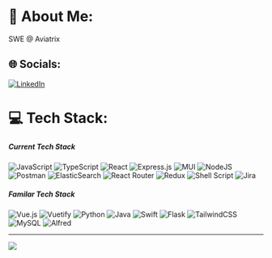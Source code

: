 # 💫 About Me:
SWE @ Aviatrix


## 🌐 Socials:
[![LinkedIn](https://img.shields.io/badge/LinkedIn-%230077B5.svg?logo=linkedin&logoColor=white)](https://linkedin.com/in/tonychen47) 

# 💻 Tech Stack:

##### Current Tech Stack
![JavaScript](https://img.shields.io/badge/javascript-%23323330.svg?style=plastic&logo=javascript&logoColor=%23F7DF1E)
![TypeScript](https://img.shields.io/badge/typescript-%23007ACC.svg?style=plastic&logo=typescript&logoColor=white)
![React](https://img.shields.io/badge/react-%2320232a.svg?style=plastic&logo=react&logoColor=%2361DAFB)
![Express.js](https://img.shields.io/badge/express.js-%23404d59.svg?style=plastic&logo=express&logoColor=%2361DAFB)
![MUI](https://img.shields.io/badge/MUI-%230081CB.svg?style=plastic&logo=material-ui&logoColor=white)
![NodeJS](https://img.shields.io/badge/node.js-6DA55F?style=plastic&logo=node.js&logoColor=white)
![Postman](https://img.shields.io/badge/Postman-FF6C37?style=plastic&logo=postman&logoColor=white)
![ElasticSearch](https://img.shields.io/badge/-ElasticSearch-005571?style=plastic&logo=elasticsearch)
![React Router](https://img.shields.io/badge/React_Router-CA4245?style=plastic&logo=react-router&logoColor=white)
![Redux](https://img.shields.io/badge/redux-%23593d88.svg?style=plastic&logo=redux&logoColor=white)
![Shell Script](https://img.shields.io/badge/shell_script-%23121011.svg?style=plastic&logo=gnu-bash&logoColor=white)
![Jira](https://img.shields.io/badge/jira-%230A0FFF.svg?style=plastic&logo=jira&logoColor=white)

##### Familar Tech Stack
![Vue.js](https://img.shields.io/badge/vuejs-%2335495e.svg?style=plastic&logo=vuedotjs&logoColor=%234FC08D)
![Vuetify](https://img.shields.io/badge/Vuetify-1867C0?style=plastic&logo=vuetify&logoColor=AEDDFF)
![Python](https://img.shields.io/badge/python-3670A0?style=plastic&logo=python&logoColor=ffdd54)
![Java](https://img.shields.io/badge/java-%23ED8B00.svg?style=plastic&logo=java&logoColor=white)
![Swift](https://img.shields.io/badge/swift-F54A2A?style=plastic&logo=swift&logoColor=white)
![Flask](https://img.shields.io/badge/flask-%23000.svg?style=plastic&logo=flask&logoColor=white)
![TailwindCSS](https://img.shields.io/badge/tailwindcss-%2338B2AC.svg?style=plastic&logo=tailwind-css&logoColor=white)
![MySQL](https://img.shields.io/badge/mysql-%2300f.svg?style=plastic&logo=mysql&logoColor=white)
![Alfred](https://img.shields.io/badge/alfred-%235C1F87.svg?style=plastic&logo=alfred)

---

[![](https://visitcount.itsvg.in/api?id=tonynchen&icon=0&color=0)](https://visitcount.itsvg.in)

